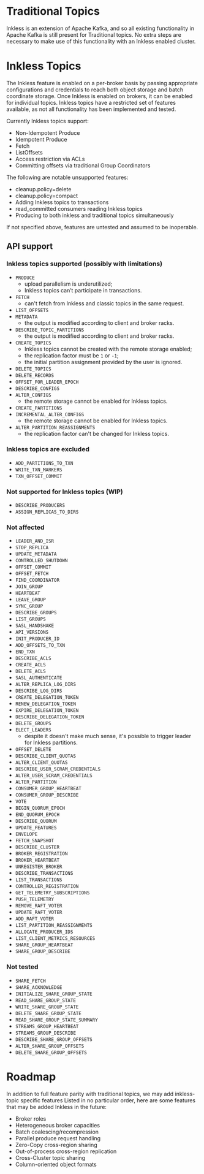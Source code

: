 # Traditional Topics

Inkless is an extension of Apache Kafka, and so all existing functionality in Apache Kafka is still present for Traditional topics.
No extra steps are necessary to make use of this functionality with an Inkless enabled cluster.

# Inkless Topics

The Inkless feature is enabled on a per-broker basis by passing appropriate configurations and credentials to reach both object storage and batch coordinate storage.
Once Inkless is enabled on brokers, it can be enabled for individual topics.
Inkless topics have a restricted set of features available, as not all functionality has been implemented and tested.

Currently Inkless topics support:
* Non-Idempotent Produce
* Idempotent Produce
* Fetch
* ListOffsets
* Access restriction via ACLs
* Committing offsets via traditional Group Coordinators

The following are notable unsupported features:
* cleanup.policy=delete
* cleanup.policy=compact
* Adding Inkless topics to transactions
* read_committed consumers reading Inkless topics
* Producing to both inkless and traditional topics simultaneously

If not specified above, features are untested and assumed to be inoperable.

## API support

### Inkless topics supported (possibly with limitations)
- `PRODUCE`
    - upload parallelism is underutilized;
    - Inkless topics can’t participate in transactions.
- `FETCH`
    - can't fetch from Inkless and classic topics in the same request.
- `LIST_OFFSETS`
- `METADATA`
    - the output is modified according to client and broker racks.
- `DESCRIBE_TOPIC_PARTITIONS`
    - the output is modified according to client and broker racks.
- `CREATE_TOPICS`
    - Inkless topics cannot be created with the remote storage enabled;
    - the replication factor must be `1` or `-1`;
    - the initial partition assignment provided by the user is ignored.
- `DELETE_TOPICS`
- `DELETE_RECORDS`
- `OFFSET_FOR_LEADER_EPOCH`
- `DESCRIBE_CONFIGS`
- `ALTER_CONFIGS`
    - the remote storage cannot be enabled for Inkless topics.
- `CREATE_PARTITIONS`
- `INCREMENTAL_ALTER_CONFIGS`
    - the remote storage cannot be enabled for Inkless topics.
- `ALTER_PARTITION_REASSIGNMENTS`
    - the replication factor can't be changed for Inkless topics.

### Inkless topics are excluded
- `ADD_PARTITIONS_TO_TXN`
- `WRITE_TXN_MARKERS`
- `TXN_OFFSET_COMMIT`

### Not supported for Inkless topics (WIP)
- `DESCRIBE_PRODUCERS`
- `ASSIGN_REPLICAS_TO_DIRS`

### Not affected
- `LEADER_AND_ISR`
- `STOP_REPLICA`
- `UPDATE_METADATA`
- `CONTROLLED_SHUTDOWN`
- `OFFSET_COMMIT`
- `OFFSET_FETCH`
- `FIND_COORDINATOR`
- `JOIN_GROUP`
- `HEARTBEAT`
- `LEAVE_GROUP`
- `SYNC_GROUP`
- `DESCRIBE_GROUPS`
- `LIST_GROUPS`
- `SASL_HANDSHAKE`
- `API_VERSIONS`
- `INIT_PRODUCER_ID`
- `ADD_OFFSETS_TO_TXN`
- `END_TXN`
- `DESCRIBE_ACLS`
- `CREATE_ACLS`
- `DELETE_ACLS`
- `SASL_AUTHENTICATE`
- `ALTER_REPLICA_LOG_DIRS`
- `DESCRIBE_LOG_DIRS`
- `CREATE_DELEGATION_TOKEN`
- `RENEW_DELEGATION_TOKEN`
- `EXPIRE_DELEGATION_TOKEN`
- `DESCRIBE_DELEGATION_TOKEN`
- `DELETE_GROUPS`
- `ELECT_LEADERS`
    - despite it doesn't make much sense, it's possible to trigger leader for Inkless partitions.
- `OFFSET_DELETE`
- `DESCRIBE_CLIENT_QUOTAS`
- `ALTER_CLIENT_QUOTAS`
- `DESCRIBE_USER_SCRAM_CREDENTIALS`
- `ALTER_USER_SCRAM_CREDENTIALS`
- `ALTER_PARTITION`
- `CONSUMER_GROUP_HEARTBEAT`
- `CONSUMER_GROUP_DESCRIBE`
- `VOTE`
- `BEGIN_QUORUM_EPOCH`
- `END_QUORUM_EPOCH`
- `DESCRIBE_QUORUM`
- `UPDATE_FEATURES`
- `ENVELOPE`
- `FETCH_SNAPSHOT`
- `DESCRIBE_CLUSTER`
- `BROKER_REGISTRATION`
- `BROKER_HEARTBEAT`
- `UNREGISTER_BROKER`
- `DESCRIBE_TRANSACTIONS`
- `LIST_TRANSACTIONS`
- `CONTROLLER_REGISTRATION`
- `GET_TELEMETRY_SUBSCRIPTIONS`
- `PUSH_TELEMETRY`
- `REMOVE_RAFT_VOTER`
- `UPDATE_RAFT_VOTER`
- `ADD_RAFT_VOTER`
- `LIST_PARTITION_REASSIGNMENTS`
- `ALLOCATE_PRODUCER_IDS`
- `LIST_CLIENT_METRICS_RESOURCES`
- `SHARE_GROUP_HEARTBEAT`
- `SHARE_GROUP_DESCRIBE`

### Not tested
- `SHARE_FETCH`
- `SHARE_ACKNOWLEDGE`
- `INITIALIZE_SHARE_GROUP_STATE`
- `READ_SHARE_GROUP_STATE`
- `WRITE_SHARE_GROUP_STATE`
- `DELETE_SHARE_GROUP_STATE`
- `READ_SHARE_GROUP_STATE_SUMMARY`
- `STREAMS_GROUP_HEARTBEAT`
- `STREAMS_GROUP_DESCRIBE`
- `DESCRIBE_SHARE_GROUP_OFFSETS`
- `ALTER_SHARE_GROUP_OFFSETS`
- `DELETE_SHARE_GROUP_OFFSETS`

# Roadmap

In addition to full feature parity with traditional topics, we may add inkless-topic specific features
Listed in no particular order, here are some features that may be added Inkless in the future:
* Broker roles
* Heterogeneous broker capacities
* Batch coalescing/recompression
* Parallel produce request handling
* Zero-Copy cross-region sharing
* Out-of-process cross-region replication
* Cross-Cluster topic sharing
* Column-oriented object formats